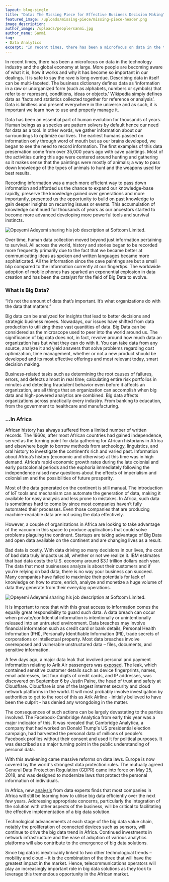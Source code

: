 ```yaml
---
layout: blog-single
title: "Data: The Missing Piece for Effective Business Decision Making"
featured_image: /uploads/missing-piece/missing-piece-header.png
image_description: 
author_image: /uploads/people/sanmi.jpg
author_name: Sanmi
tag:
- Data Analytics
excerpt: "In recent times, there has been a microfocus on data in the technology industry and the global economy at large. More people are becoming aware of what it is, how it works and why it has become so important in our dealings."
---
```


In recent times, there has been a microfocus on data in the technology industry and the global economy at large. More people are becoming aware of what it is, how it works and why it has become so important in our dealings. It is safe to say the rave is long overdue. Describing data in itself can be multi-faceted. The business dictionary defines data as ‘information in a raw or unorganized form (such as alphabets, numbers or symbols) that refer to or represent, conditions, ideas or objects.’ Wikipedia simply defines data as ‘facts and statistics collected together for reference or analysis’. Data is limitless and present everywhere in the universe and as such, it is important we learn how to use and properly manage it.

Data has been an essential part of human evolution for thousands of years. Human beings as a species are pattern solvers by default hence our need for data as a tool. In other words, we gather information about our surroundings to optimize our lives. The earliest humans passed on information only through word of mouth but as our brains developed, we began to see the need to record information. The first examples of this data preservation come from over 35,000 years ago with cave paintings. Most of the activities during this age were centered around hunting and gathering so it makes sense that the paintings were mostly of animals; a way to pass down knowledge of the types of animals to hunt and the weapons used for best results. 

Recording information was a much more efficient way to pass down information and afforded us the chance to expand our knowledge-base rapidly, preserve the knowledge gained over generations and more importantly, presented us the opportunity to build on past knowledge to gain deeper insights on recurring issues or events. This accumulation of knowledge continued for thousands of years as our ancestors started to become more advanced developing more powerful tools and survival instincts. 


![Opeyemi Adeyemi sharing his job description at Softcom Limited.](/uploads/missing-piece/missing-piece-01.png "Opeyemi Adeyemi sharing his job description at Softcom Limited.")

Over time, human data collection moved beyond just information pertaining to survival. All across the world, history and stories began to be recorded more frequently primarily due to the fact that we became better at communicating ideas as spoken and written languages became more sophisticated. All the information since the cave paintings are but a small blip compared to the information currently at our fingertips. The worldwide adoption of mobile phones has sparked an exponential explosion in data creation and has been the catalyst for the field of Big Data to evolve. 

### What is Big Data?

“It’s not the amount of data that’s important. It’s what organizations do with the data that matters.”

Big data can be analyzed for insights that lead to better decisions and strategic business moves. Nowadays, our issues have shifted from data production to utilizing these vast quantities of data. Big Data can be considered as the microscope used to peer into the world around us.  The significance of big data does not, in fact, revolve around how much data an organization has but what they can do with it. You can take data from any source, analyze it and yield answers that solve problems regarding cost optimization, time management, whether or not a new product should be developed and its most effective offerings and most relevant today, smart decision making.

Business-related tasks such as determining the root causes of failures, errors, and defects almost in real time; calculating entire risk portfolios in minutes and detecting fraudulent behavior even before it affects an organization, are all things that an organization can accomplish when big data and high-powered analytics are combined. Big data affects organizations across practically every industry. From banking to education, from the government to healthcare and manufacturing.

### ...In Africa

African history has always suffered from a limited number of written records. The 1960s, after most African countries had gained independence, served as the turning point for data gathering for African historians in Africa and elsewhere begin to borrow methods from archeology, linguistics, and oral history to investigate the continent’s rich and varied past. Information about Africa’s history (economic and otherwise) at this time was in high demand. Africa’s rapid economic growth rates during the late colonial and early postcolonial periods and the euphoria immediately following the independence raised new questions about the effects of imperialism and colonialism and the possibilities of future prosperity. 

Most of the data generated on the continent is still manual. The introduction of IoT tools and mechanism can automate the generation of data, making it available for easy analysis and less prone to mistakes. In Africa, such data is sometimes hard to come by since most companies haven’t fully automated their processes. Even those companies that are producing machine-readable data are not using the data effectively.

However, a couple of organizations in Africa are looking to take advantage of the vacuum in this space to produce applications that could solve problems plaguing the continent. Startups are taking advantage of Big Data and open data available on the continent and are changing lives as a result.

Bad data is costly.  With data driving so many decisions in our lives, the cost of bad data truly impacts us all, whether or not we realize it. IBM estimates that bad data costs the U.S. economy around $3.1 trillion dollars each year. The data that most businesses analyze is about their customers and if you’re relying on bad data, there is no way your business can succeed. Many companies have failed to maximize their potentials for lack of knowledge on how to store, enrich, analyze and monetize a huge volume of data they generate from their everyday operations.

![Opeyemi Adeyemi sharing his job description at Softcom Limited.](/uploads/missing-piece/missing-piece-02.png "Opeyemi Adeyemi sharing his job description at Softcom Limited.")

It is important to note that with this great access to information comes the equally great responsibility to guard such data. A data breach can occur when private/confidential information is intentionally or unintentionally released into an untrusted environment. Data breaches may involve financial information such as credit card or bank details, Personal Health Information (PHI), Personally Identifiable Information (PII), trade secrets of corporations or intellectual property. Most data breaches involve overexposed and vulnerable unstructured data – files, documents, and sensitive information.

A few days ago, a major data leak that involved personal and payment information relating to Arik Air passengers was [exposed](https://rainbowtabl.es/2018/10/30/arik-air/ "Placeholder"). The leak, which contained sensitive customer details such as device fingerprints, names, email addresses, last four digits of credit cards, and IP addresses, was discovered on September 6 by Justin Paine, the head of trust and safety at Cloudflare. Cloudflare is one of the largest internet security and cloud network platforms in the world. It will most probably involve investigation by authorities to get to the root of this as Arik Airline - initially believed to have been the culprit - has denied any wrongdoing in the matter.

The consequences of such actions can be largely devastating to the parties involved. The Facebook-Cambridge Analytica from early this year was a major indicator of this. It was revealed that Cambridge Analytica, a company that had worked on Donald Trump's US presidential election campaign, had harvested the personal data of millions of people's Facebook profiles without their consent and used it for political purposes. It was described as a major turning point in the public understanding of personal data.

With this awakening came massive reforms on data laws. Europe is now covered by the world's strongest data protection rules. The mutually agreed General Data Protection Regulation (GDPR) came into force on May 25, 2018, and was designed to modernize laws that protect the personal information of individuals. 

In Africa, new [analysis](https://ww2.frost.com/news/press-releases/african-companies-beginning-find-value-big-data-finds-frost-sullivan/ "Placeholder") from data experts finds that most companies in Africa will still be learning how to utilise big data efficiently over the next few years. Addressing appropriate concerns, particularly the integration of the solution with other aspects of the business, will be critical to facilitating the effective implementation of a big data solution.

Technological advancements at each stage of the big data value chain, notably the proliferation of connected devices such as sensors, will continue to drive the big data trend in Africa. Continued investments in network infrastructure and the ease of adoption of various analytics platforms will also contribute to the emergence of big data solutions.

Since big data is inextricably linked to two other technological trends – mobility and cloud – it is the combination of the three that will have the greatest impact in the market. Hence, telecommunications operators will play an increasingly important role in big data solutions as they look to leverage this tremendous opportunity in the African market.


